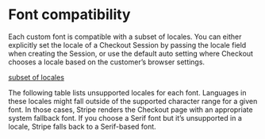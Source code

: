 # Font compatibility

Each custom font is compatible with a subset of locales. You can either explicitly set the locale of a Checkout Session by passing the locale field when creating the Session, or use the default auto setting where Checkout chooses a locale based on the customer’s browser settings.

[subset of locales](/js/appendix/supported_locales)

The following table lists unsupported locales for each font. Languages in these locales might fall outside of the supported character range for a given font. In those cases, Stripe renders the Checkout page with an appropriate system fallback font. If you choose a Serif font but it’s unsupported in a locale, Stripe falls back to a Serif-based font.
